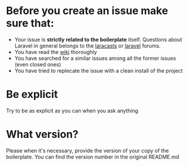 # Before you create an issue make sure that:
- Your issue is **strictly related to the boilerplate** itself. Questions about Laravel in general belongs to the [laracasts](https://laracasts.com/discuss/) or [laravel](http://laravel.io/forum) forums.
- You have read the [wiki](https://github.com/rappasoft/laravel-5-boilerplate/wiki) thoroughly
- You have searched for a similar issues among all the former issues (even closed ones)
- You have tried to replecate the issue with a clean install of the project

# Be explicit
Try to be as explicit as you can when you ask anything

# What version?
Please when it's necessary, provide the version of your copy of the boilerplate. You can find the version number in the original README.md